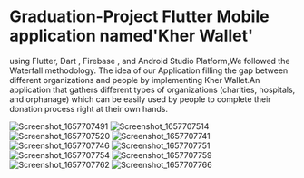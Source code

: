 # Graduation-Project Flutter Mobile application named'Kher Wallet'
using Flutter, Dart , Firebase , and Android Studio Platform,We followed the Waterfall
methodology.
The idea of our Application filling the gap between different organizations and people by
implementing Kher Wallet.An application that gathers different types of organizations
(charities, hospitals, and orphanage) which can be easily used by people to complete their
donation process right at their own hands.

![Screenshot_1657707491](https://user-images.githubusercontent.com/61946261/181420893-566fdc2a-ec24-47c0-b08a-e1e2d9ac0a17.png) ![Screenshot_1657707514](https://user-images.githubusercontent.com/61946261/181421102-f658453f-1101-4082-99d1-4b74ee2c6620.png)
![Screenshot_1657707520](https://user-images.githubusercontent.com/61946261/181421117-41964f3f-4321-450c-842c-58f6a6e37248.png)
![Screenshot_1657707741](https://user-images.githubusercontent.com/61946261/181421131-f574808a-2df9-42e5-bc2c-6992e539d4f8.png)
![Screenshot_1657707746](https://user-images.githubusercontent.com/61946261/181421141-f84d98f5-adb5-4d4b-81e9-8c89c8f022ce.png)
![Screenshot_1657707751](https://user-images.githubusercontent.com/61946261/181421205-8f641f83-f844-4fe9-90ae-aee7a5013a95.png)
![Screenshot_1657707754](https://user-images.githubusercontent.com/61946261/181421234-fece6b37-ab54-4c99-99c6-07c910f345b9.png)
![Screenshot_1657707759](https://user-images.githubusercontent.com/61946261/181421253-858483a1-dadd-4851-8e67-97b2fb84c6b1.png)
![Screenshot_1657707762](https://user-images.githubusercontent.com/61946261/181421261-3b18bb3b-29ae-4935-8ad5-391ba0d0238a.png)
![Screenshot_1657707766](https://user-images.githubusercontent.com/61946261/181421267-96a4ee57-72d2-40e2-ac2d-a54d9feedd34.png)

